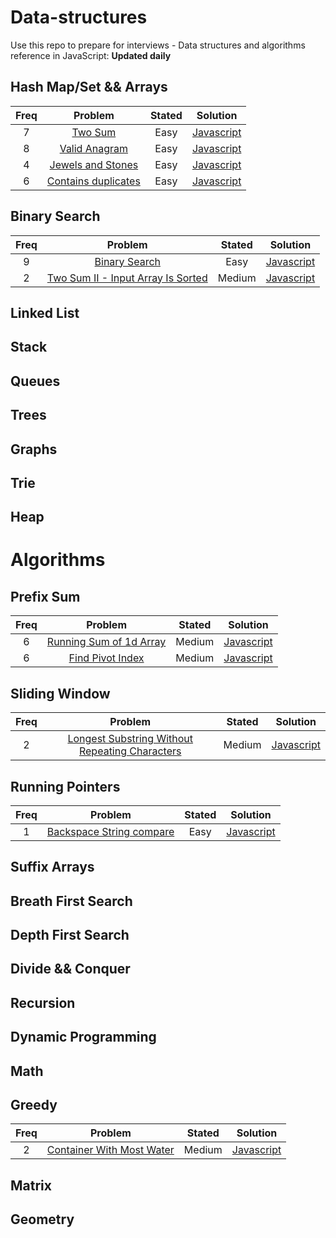# Data-structures

Use this repo to prepare for interviews - Data structures and algorithms reference in JavaScript:  <strong>Updated daily</strong>
  ## Hash Map/Set && Arrays
| Freq |                                  Problem                                 | Stated |                                                        Solution                                                        |
|:----:|:------------------------------------------------------------------------:|:------:|:----------------------------------------------------------------------------------------------------------------------:|
|   7  |             [Two Sum](https://leetcode.com/problems/two-sum/)            |  Easy  |        [Javascript](https://github.com/RWambui/Data-structure-JS-and-Psuedo/blob/main/src/leetcode/1.TwoSum.js)        |
|   8  |       [Valid Anagram](https://leetcode.com/problems/valid-anagram/)      |  Easy  |    [Javascript](https://github.com/RWambui/Data-structure-JS-and-Psuedo/blob/main/src/leetcode/242.ValidAnagram.js)    |
|   4  |  [Jewels and Stones ](https://leetcode.com/problems/jewels-and-stones/)  |  Easy  |  [Javascript](https://github.com/RWambui/Data-structure-JS-and-Psuedo/blob/main/src/leetcode/771.Jewels-and-Stones.js) |
|   6  | [Contains duplicates](https://leetcode.com/problems/contains-duplicate/) |  Easy  | [Javascript](https://github.com/RWambui/Data-structure-JS-and-Psuedo/blob/main/src/leetcode/217.Contains-Duplicate.js) |


  ## Binary Search
| Freq |                                                Problem                                                | Stated |                                                               Solution                                                              |
|:----:|:-----------------------------------------------------------------------------------------------------:|:------:|:-----------------------------------------------------------------------------------------------------------------------------------:|
|   9  |                     [Binary Search](https://leetcode.com/problems/binary-search/)                     |  Easy  |          [Javascript](https://github.com/RWambui/Data-structure-JS-and-Psuedo/blob/main/src/leetcode/704.Binary-Search.js)          |
|   2  | [Two Sum II - Input Array Is Sorted](https://leetcode.com/problems/two-sum-ii-input-array-is-sorted/) | Medium | [Javascript](https://github.com/RWambui/Data-structure-JS-and-Psuedo/blob/main/src/leetcode/167.Two-SumII-Input-Array-Is-Sorted.js) |


  ## Linked List

  ## Stack

  ## Queues

  ## Trees

  ## Graphs

  ## Trie

  ## Heap


# Algorithms

  ## Prefix Sum
| Freq |                                      Problem                                      | Stated |                                                         Solution                                                         |
|:----:|:---------------------------------------------------------------------------------:|:------:|:------------------------------------------------------------------------------------------------------------------------:|
|   6  | [Running Sum of 1d Array](https://leetcode.com/problems/running-sum-of-1d-array/) | Medium | [Javascript](https://github.com/RWambui/Data-structure-JS-and-Psuedo/blob/main/src/leetcode/1480.RunningSumof1dArray.js) |
|   6  |        [Find Pivot Index](https://leetcode.com/problems/find-pivot-index/)        | Medium |   [Javascript](https://github.com/RWambui/Data-structure-JS-and-Psuedo/blob/main/src/leetcode/724-Find-Pivot-Index.js)   |


  ## Sliding Window
| Freq |                                                             Problem                                                             | Stated |                                                                   Solution                                                                   |
|:----:|:-------------------------------------------------------------------------------------------------------------------------------:|:------:|:--------------------------------------------------------------------------------------------------------------------------------------------:|
|   2  | [Longest Substring Without Repeating Characters](https://leetcode.com/problems/longest-substring-without-repeating-characters/) | Medium | [Javascript](https://github.com/RWambui/Data-structure-JS-and-Psuedo/blob/main/src/leetcode/3.LongestSubstringWithoutRepeatingCharacters.js) |

  ## Running Pointers
| Freq |                                        Problem                                       | Stated |                                                           Solution                                                           |
|:----:|:------------------------------------------------------------------------------------:|:------:|:----------------------------------------------------------------------------------------------------------------------------:|
|   1  | [Backspace String compare ](https://leetcode.com/problems/backspace-string-compare/) |  Easy  | [Javascript](https://github.com/RWambui/Data-structure-JS-and-Psuedo/blob/main/src/leetcode/844-Backspace-String-Compare.js) |

  ## Suffix Arrays

  ## Breath First Search

  ## Depth First Search

  ## Divide && Conquer

  ## Recursion

  ## Dynamic Programming 

  ## Math 

  ## Greedy
| Freq |                                        Problem                                        | Stated |                                                          Solution                                                         |
|:----:|:-------------------------------------------------------------------------------------:|:------:|:-------------------------------------------------------------------------------------------------------------------------:|
|   2  | [Container With Most Water](https://leetcode.com/problems/container-with-most-water/) | Medium | [Javascript](https://github.com/RWambui/Data-structure-JS-and-Psuedo/blob/main/src/leetcode/11.ContainerWithMostWater.js) |

  ## Matrix

  ## Geometry